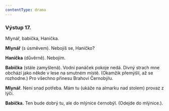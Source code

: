 ```yaml
---
contentType: drama
---
```


<section>

### Výstup 17.

Mlynář, babička, Hanička.

**Mlynář** (s úsměvem). Nebojíš se, Haničko? 

**Hanička** (důvěrně). Nebojím.

**Babička** (stále zamyšlená). Vodní panáček pokoje nedá. Divný strach mne obchází jako někde v lese na smutném místě. (Okamžik přemýšlí, až se rozhodne.) Pro všechno přinesu Brahovi Černobýlu.

**Mlynář.** Není snad potřeba. Mám tu (ukáže na almarku nad stolem) provaz z lýčí.

**Babička.** Ten bude dobrý tu, ale do mlýnice černobýl. (Odejde do mlýnice.).

</section>
